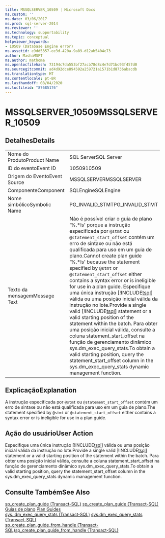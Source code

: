 ```yaml
---
title: MSSQLSERVER_10509 | Microsoft Docs
ms.custom: ''
ms.date: 03/06/2017
ms.prod: sql-server-2014
ms.reviewer: ''
ms.technology: supportability
ms.topic: conceptual
helpviewer_keywords:
- 10509 (Database Engine error)
ms.assetid: e9dd5357-ee3d-420a-9a89-d12ab5404e73
author: MashaMSFT
ms.author: mathoma
ms.openlocfilehash: 73194c7da553bf27acb78d8c4e7d71bc93f457d0
ms.sourcegitcommit: ad4d92dce894592a259721a1571b1d8736abacdb
ms.translationtype: MT
ms.contentlocale: pt-BR
ms.lasthandoff: 08/04/2020
ms.locfileid: "87685176"
---
```

# <a name="mssqlserver_10509"></a><span data-ttu-id="207d6-102">MSSQLSERVER_10509</span><span class="sxs-lookup"><span data-stu-id="207d6-102">MSSQLSERVER_10509</span></span>
    
## <a name="details"></a><span data-ttu-id="207d6-103">Detalhes</span><span class="sxs-lookup"><span data-stu-id="207d6-103">Details</span></span>  
  
|||  
|-|-|  
|<span data-ttu-id="207d6-104">Nome do Produto</span><span class="sxs-lookup"><span data-stu-id="207d6-104">Product Name</span></span>|<span data-ttu-id="207d6-105">SQL Server</span><span class="sxs-lookup"><span data-stu-id="207d6-105">SQL Server</span></span>|  
|<span data-ttu-id="207d6-106">ID do evento</span><span class="sxs-lookup"><span data-stu-id="207d6-106">Event ID</span></span>|<span data-ttu-id="207d6-107">10509</span><span class="sxs-lookup"><span data-stu-id="207d6-107">10509</span></span>|  
|<span data-ttu-id="207d6-108">Origem do Evento</span><span class="sxs-lookup"><span data-stu-id="207d6-108">Event Source</span></span>|<span data-ttu-id="207d6-109">MSSQLSERVER</span><span class="sxs-lookup"><span data-stu-id="207d6-109">MSSQLSERVER</span></span>|  
|<span data-ttu-id="207d6-110">Componente</span><span class="sxs-lookup"><span data-stu-id="207d6-110">Component</span></span>|<span data-ttu-id="207d6-111">SQLEngine</span><span class="sxs-lookup"><span data-stu-id="207d6-111">SQLEngine</span></span>|  
|<span data-ttu-id="207d6-112">Nome simbólico</span><span class="sxs-lookup"><span data-stu-id="207d6-112">Symbolic Name</span></span>|<span data-ttu-id="207d6-113">PG_INVALID_STMT</span><span class="sxs-lookup"><span data-stu-id="207d6-113">PG_INVALID_STMT</span></span>|  
|<span data-ttu-id="207d6-114">Texto da mensagem</span><span class="sxs-lookup"><span data-stu-id="207d6-114">Message Text</span></span>|<span data-ttu-id="207d6-115">Não é possível criar o guia de plano '%.\*ls' porque a instrução especificada por `@stmt` ou `@statement_start_offset` contém um erro de sintaxe ou não está qualificada para uso em um guia de plano.</span><span class="sxs-lookup"><span data-stu-id="207d6-115">Cannot create plan guide '%.\*ls' because the statement specified by `@stmt` or `@statement_start_offset` either contains a syntax error or is ineligible for use in a plan guide.</span></span> <span data-ttu-id="207d6-116">Especifique uma única instrução [!INCLUDE[tsql](../../includes/tsql-md.md)] válida ou uma posição inicial válida da instrução no lote.</span><span class="sxs-lookup"><span data-stu-id="207d6-116">Provide a single valid [!INCLUDE[tsql](../../includes/tsql-md.md)] statement or a valid starting position of the statement within the batch.</span></span> <span data-ttu-id="207d6-117">Para obter uma posição inicial válida, consulte a coluna statement_start_offset na função de gerenciamento dinâmico sys.dm_exec_query_stats.</span><span class="sxs-lookup"><span data-stu-id="207d6-117">To obtain a valid starting position, query the statement_start_offset column in the sys.dm_exec_query_stats dynamic management function.</span></span>|  
  
## <a name="explanation"></a><span data-ttu-id="207d6-118">Explicação</span><span class="sxs-lookup"><span data-stu-id="207d6-118">Explanation</span></span>  
 <span data-ttu-id="207d6-119">A instrução especificada por `@stmt` ou `@statement_start_offset` contém um erro de sintaxe ou não está qualificada para uso em um guia de plano.</span><span class="sxs-lookup"><span data-stu-id="207d6-119">The statement specified by `@stmt` or `@statement_start_offset` either contains a syntax error or is ineligible for use in a plan guide.</span></span>  
  
## <a name="user-action"></a><span data-ttu-id="207d6-120">Ação do usuário</span><span class="sxs-lookup"><span data-stu-id="207d6-120">User Action</span></span>  
 <span data-ttu-id="207d6-121">Especifique uma única instrução [!INCLUDE[tsql](../../includes/tsql-md.md)] válida ou uma posição inicial válida da instrução no lote.</span><span class="sxs-lookup"><span data-stu-id="207d6-121">Provide a single valid [!INCLUDE[tsql](../../includes/tsql-md.md)] statement or a valid starting position of the statement within the batch.</span></span> <span data-ttu-id="207d6-122">Para obter uma posição inicial válida, consulte a coluna statement_start_offset na função de gerenciamento dinâmico sys.dm_exec_query_stats.</span><span class="sxs-lookup"><span data-stu-id="207d6-122">To obtain a valid starting position, query the statement_start_offset column in the sys.dm_exec_query_stats dynamic management function.</span></span>  
  
## <a name="see-also"></a><span data-ttu-id="207d6-123">Consulte Também</span><span class="sxs-lookup"><span data-stu-id="207d6-123">See Also</span></span>  
 <span data-ttu-id="207d6-124">[sp_create_plan_guide &#40;Transact-SQL&#41;](/sql/relational-databases/system-stored-procedures/sp-create-plan-guide-transact-sql) </span><span class="sxs-lookup"><span data-stu-id="207d6-124">[sp_create_plan_guide &#40;Transact-SQL&#41;](/sql/relational-databases/system-stored-procedures/sp-create-plan-guide-transact-sql) </span></span>  
 <span data-ttu-id="207d6-125">[Guias de plano](../performance/plan-guides.md) </span><span class="sxs-lookup"><span data-stu-id="207d6-125">[Plan Guides](../performance/plan-guides.md) </span></span>  
 <span data-ttu-id="207d6-126">[sys. dm_exec_query_stats &#40;Transact-SQL&#41;](/sql/relational-databases/system-dynamic-management-views/sys-dm-exec-query-stats-transact-sql) </span><span class="sxs-lookup"><span data-stu-id="207d6-126">[sys.dm_exec_query_stats &#40;Transact-SQL&#41;](/sql/relational-databases/system-dynamic-management-views/sys-dm-exec-query-stats-transact-sql) </span></span>  
 [<span data-ttu-id="207d6-127">sp_create_plan_guide_from_handle &#40;Transact-SQL&#41;</span><span class="sxs-lookup"><span data-stu-id="207d6-127">sp_create_plan_guide_from_handle &#40;Transact-SQL&#41;</span></span>](/sql/relational-databases/system-stored-procedures/sp-create-plan-guide-from-handle-transact-sql)  
  
  
